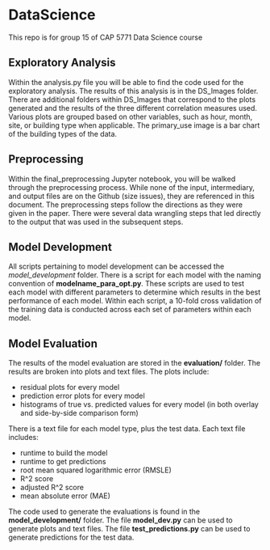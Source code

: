 # DataScience
This repo is for group 15 of CAP 5771 Data Science course

## Exploratory Analysis
Within the analysis.py file you will be able to find the code used for the exploratory analysis. The results of this analysis is in the DS_Images folder. There are additional folders within DS_Images that correspond to the plots generated and the results of the three different correlation measures used. Various plots are grouped based on other variables, such as hour, month, site, or building type when applicable. The primary_use image is a bar chart of the building types of the data.

## Preprocessing
Within the final_preprocessing Jupyter notebook, you will be walked through the preprocessing process. While none of the input, intermediary, and output files are on the Github (size issues), they are referenced in this document. The preprocessing steps follow the directions as they were given in the paper. There were several data wrangling steps that led directly to the output that was used in the subsequent steps.

## Model Development
All scripts pertaining to model development can be accessed the *model_development* folder. There is a script for each model with the naming convention of **modelname_para_opt.py**. These scripts are used to test each model with different parameters to determine which results in the best performance of each model. Within each script, a 10-fold cross validation of the training data is conducted across each set of parameters within each model. 

## Model Evaluation
The results of the model evaluation are stored in the **evaluation/** folder. The results are broken into plots and text files.
The plots include:
- residual plots for every model
- prediction error plots for every model
- histograms of true vs. predicted values for every model (in both overlay and side-by-side comparison form)

There is a text file for each model type, plus the test data. Each text file includes:
- runtime to build the model
- runtime to get predictions
- root mean squared logarithmic error (RMSLE)
- R^2 score
- adjusted R^2 score
- mean absolute error (MAE)

The code used to generate the evaluations is found in the **model_development/** folder. The file **model_dev.py** can be used to generate plots and text files. The file **test_predictions.py** can be used to generate predictions for the test data.
